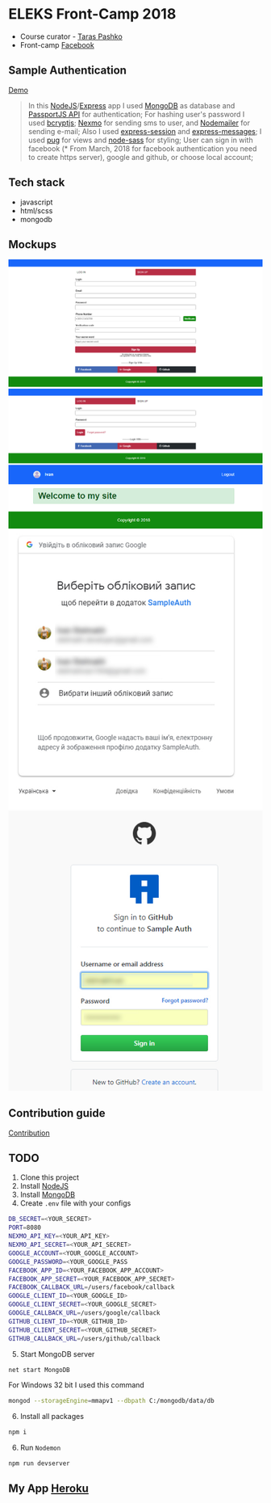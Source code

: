 # ELEKS Front-Camp 2018

* Course curator - [Taras Pashko](https://github.com/etrn)
* Front-camp [Facebook](https://www.facebook.com/groups/270300106928894)

## Sample Authentication

[Demo]()  
> In this [NodeJS](https://nodejs.org/uk/)/[Express](https://expressjs.com/) app I used [MongoDB](https://www.mongodb.com/) 
as database and [PassportJS API](http://www.passportjs.org/) for authentication;
> For hashing user's password I used [bcryptjs](https://www.npmjs.com/package/bcryptjs); 
[Nexmo](https://www.nexmo.com/) for sending sms to user, and [Nodemailer](https://nodemailer.com/about/) for sending e-mail;
> Also I used [express-session](https://www.npmjs.com/package/express-session) and [express-messages](https://www.npmjs.com/package/express-messages);
> I used [pug](https://pugjs.org/api/getting-started.html) for views and [node-sass](https://www.npmjs.com/package/node-sass) for styling;
> User can sign in with facebook (* From March, 2018 for facebook authentication you need to create https server), google and github, or choose local account;

## Tech stack

* javascript
* html/scss
* mongodb

## Mockups
![SignUP page](https://github.com/stelmakhivan/authentication/blob/master/mockups/01.jpg)
![LOG IN page](https://github.com/stelmakhivan/authentication/blob/master/mockups/02.jpg)
![User's page](https://github.com/stelmakhivan/authentication/blob/master/mockups/03.jpg)
![Google's oauth page](https://github.com/stelmakhivan/authentication/blob/master/mockups/04.jpg)
![Github's oauth page](https://github.com/stelmakhivan/authentication/blob/master/mockups/05.jpg)

## Contribution guide
[Contribution](https://github.com/stelmakhivan/)

## TODO
1) Clone this project
2) Install [NodeJS](https://nodejs.org/uk/)
3) Install [MongoDB](https://www.mongodb.com/)
4) Create `.env` file with your configs
```sh
DB_SECRET=<YOUR_SECRET>
PORT=8080
NEXMO_API_KEY=<YOUR_API_KEY>
NEXMO_API_SECRET=<YOUR_API_SECRET>
GOOGLE_ACCOUNT=<YOUR_GOOGLE_ACCOUNT>
GOOGLE_PASSWORD=<YOUR_GOOGLE_PASS
FACEBOOK_APP_ID=<YOUR_FACEBOOK_APP_ACCOUNT>
FACEBOOK_APP_SECRET=<YOUR_FACEBOOK_APP_SECRET>
FACEBOOK_CALLBACK_URL=/users/facebook/callback
GOOGLE_CLIENT_ID=<YOUR_GOOGLE_ID>
GOOGLE_CLIENT_SECRET=<YOUR_GOOGLE_SECRET>
GOOGLE_CALLBACK_URL=/users/google/callback
GITHUB_CLIENT_ID=<YOUR_GITHUB_ID>
GITHUB_CLIENT_SECRET=<YOUR_GITHUB_SECRET>
GITHUB_CALLBACK_URL=/users/github/callback
```
5) Start MongoDB server
```sh
net start MongoDB
```
For Windows 32 bit I used this command
```sh
mongod --storageEngine=mmapv1 --dbpath C:/mongodb/data/db
```
6) Install all packages
```sh
npm i
```
6) Run `Nodemon`
```sh
npm run devserver
```

## My App [Heroku](https://www.heroku.com/)
